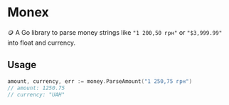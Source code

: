 # Monex

🪙 A Go library to parse money strings like `"1 200,50 грн"` or `"$3,999.99"` into float and currency.

## Usage

```go
amount, currency, err := money.ParseAmount("1 250,75 грн")
// amount: 1250.75
// currency: "UAH"